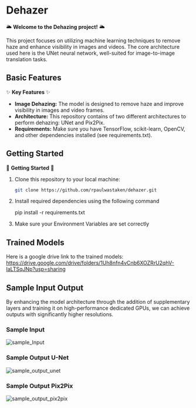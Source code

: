 # Dehazer

🌥️ **Welcome to the Dehazing project!** 🌥️

This project focuses on utilizing machine learning techniques to remove haze and enhance visibility in images and videos. The core architecture used here is the UNet neural network, well-suited for image-to-image translation tasks.

## Basic Features

✨ **Key Features** ✨

- **Image Dehazing:** The model is designed to remove haze and improve visibility in images and video frames.
- **Architecture:** This repository contains of two different architectures to perform dehazing: UNet and Pix2Pix.
- **Requirements:** Make sure you have TensorFlow, scikit-learn, OpenCV, and other dependencies installed (see requirements.txt).

## Getting Started

🚀 **Getting Started** 🚀

1. Clone this repository to your local machine:

   ```bash
   git clone https://github.com/rpaulwastaken/dehazer.git


2. Install required dependencies using the following command

   pip install -r requirements.txt

3. Make sure your Environment Variables are set correctly

## Trained Models
Here is a google drive link to the trained models: https://drive.google.com/drive/folders/1Uh8nfn4vCnb6XOZRrU2qhV-IaLTSqJNp?usp=sharing

## Sample Input Output

By enhancing the model architecture through the addition of supplementary layers and training it on high-performance dedicated GPUs, we can achieve outputs with significantly higher resolutions.  

### **Sample Input**

![sample_Input](sample_Input.png)


### **Sample Output U-Net**

![sample_output_unet](output_Unet.png)


### **Sample Output Pix2Pix**

![sample_output_pix2pix](output_Pix2Pix.png)


